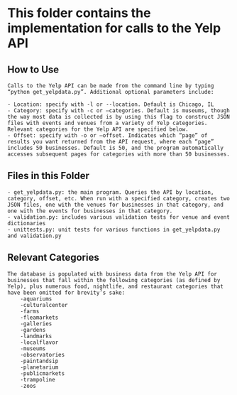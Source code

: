 # This folder contains the implementation for calls to the Yelp API

## How to Use
	Calls to the Yelp API can be made from the command line by typing “python get_yelpdata.py”. Additional optional parameters include:

	- Location: specify with -l or --location. Default is Chicago, IL
	- Category: specify with -c or —categories. Default is museums, though the way most data is collected is by using this flag to construct JSON files with events and venues from a variety of Yelp categories. Relevant categories for the Yelp API are specified below.
	- Offset: specify with -o or —offset. Indicates which “page” of results you want returned from the API request, where each “page” includes 50 businesses. Default is 50, and the program automatically accesses subsequent pages for categories with more than 50 businesses.


## Files in this Folder
	- get_yelpdata.py: the main program. Queries the API by location, category, offset, etc. When run with a specified category, creates two JSON files, one with the venues for businesses in that category, and one with the events for businesses in that category.
	- validation.py: includes various validation tests for venue and event dictionaries
	- unittests.py: unit tests for various functions in get_yelpdata.py and validation.py


## Relevant Categories
	The database is populated with business data from the Yelp API for businesses that fall within the following categories (as defined by Yelp), plus numerous food, nightlife, and restaurant categories that have been omitted for brevity’s sake:
		-aquariums
		-culturalcenter
		-farms
		-fleamarkets
		-galleries
		-gardens
		-landmarks
		-localflavor
		-museums
		-observatories
		-paintandsip
		-planetarium
		-publicmarkets
		-trampoline
		-zoos








